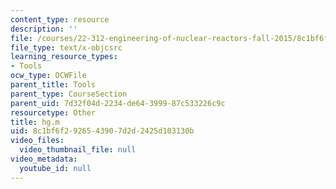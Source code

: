 ```yaml
---
content_type: resource
description: ''
file: /courses/22-312-engineering-of-nuclear-reactors-fall-2015/8c1bf6f2926543907d2d2425d103130b_hg.m
file_type: text/x-objcsrc
learning_resource_types:
- Tools
ocw_type: OCWFile
parent_title: Tools
parent_type: CourseSection
parent_uid: 7d32f04d-2234-de64-3999-87c533226c9c
resourcetype: Other
title: hg.m
uid: 8c1bf6f2-9265-4390-7d2d-2425d103130b
video_files:
  video_thumbnail_file: null
video_metadata:
  youtube_id: null
---
```

